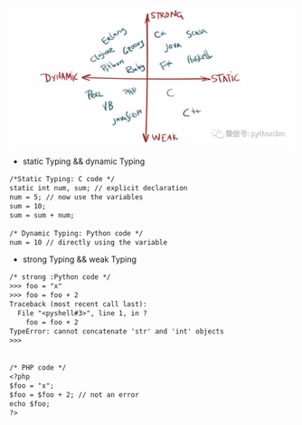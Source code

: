 <img src="./assets/p.png">

- static Typing && dynamic Typing
```
/*Static Typing: C code */ 
static int num, sum; // explicit declaration 
num = 5; // now use the variables 
sum = 10; 
sum = sum + num;

/* Dynamic Typing: Python code */ 
num = 10 // directly using the variable
```

- strong Typing && weak Typing
```
/* strong :Python code */ 
>>> foo = "x" 
>>> foo = foo + 2 
Traceback (most recent call last): 
  File "<pyshell#3>", line 1, in ? 
    foo = foo + 2 
TypeError: cannot concatenate 'str' and 'int' objects 
>>>


/* PHP code */ 
<?php 
$foo = "x"; 
$foo = $foo + 2; // not an error 
echo $foo; 
?>
```